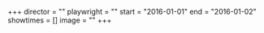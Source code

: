 +++
director = ""
playwright = ""
start = "2016-01-01"
end = "2016-01-02"
showtimes = []
image = ""
+++
